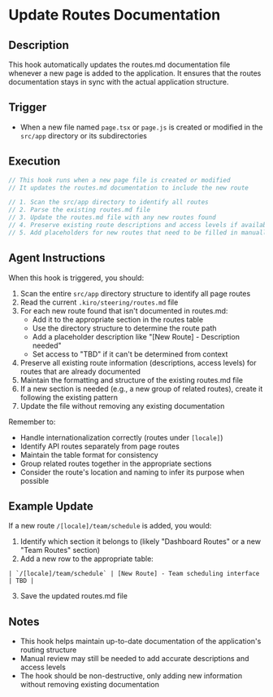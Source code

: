 # Update Routes Documentation

## Description
This hook automatically updates the routes.md documentation file whenever a new page is added to the application. It ensures that the routes documentation stays in sync with the actual application structure.

## Trigger
- When a new file named `page.tsx` or `page.js` is created or modified in the `src/app` directory or its subdirectories

## Execution
```typescript
// This hook runs when a new page file is created or modified
// It updates the routes.md documentation to include the new route

// 1. Scan the src/app directory to identify all routes
// 2. Parse the existing routes.md file
// 3. Update the routes.md file with any new routes found
// 4. Preserve existing route descriptions and access levels if available
// 5. Add placeholders for new routes that need to be filled in manually
```

## Agent Instructions

When this hook is triggered, you should:

1. Scan the entire `src/app` directory structure to identify all page routes
2. Read the current `.kiro/steering/routes.md` file
3. For each new route found that isn't documented in routes.md:
   - Add it to the appropriate section in the routes table
   - Use the directory structure to determine the route path
   - Add a placeholder description like "[New Route] - Description needed"
   - Set access to "TBD" if it can't be determined from context
4. Preserve all existing route information (descriptions, access levels) for routes that are already documented
5. Maintain the formatting and structure of the existing routes.md file
6. If a new section is needed (e.g., a new group of related routes), create it following the existing pattern
7. Update the file without removing any existing documentation

Remember to:
- Handle internationalization correctly (routes under `[locale]`)
- Identify API routes separately from page routes
- Maintain the table format for consistency
- Group related routes together in the appropriate sections
- Consider the route's location and naming to infer its purpose when possible

## Example Update

If a new route `/[locale]/team/schedule` is added, you would:

1. Identify which section it belongs to (likely "Dashboard Routes" or a new "Team Routes" section)
2. Add a new row to the appropriate table:

```
| `/[locale]/team/schedule` | [New Route] - Team scheduling interface | TBD |
```

3. Save the updated routes.md file

## Notes
- This hook helps maintain up-to-date documentation of the application's routing structure
- Manual review may still be needed to add accurate descriptions and access levels
- The hook should be non-destructive, only adding new information without removing existing documentation